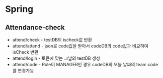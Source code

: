 # Spring

## Attendance-check
- attend/check - testDB의 ischeck값 반환
- attend/attend - json로 code값을 받아서 codeDB의 code값과 비교하여 isCheck 변환
- attend/login - 토큰에 맞는 그날의 testDB 생성
- attend/code - Role이 MANAGER인 경우 codeDB의 오늘 날짜의 team code를 변경가능
